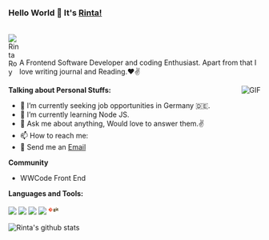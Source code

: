 ### Hello World 👋 It's [Rinta!](https://www.linkedin.com/in/rinta-roy)

<br/>


<a href="https://www.linkedin.com/in/rinta-roy">
<img align="left" alt="Rinta Roy" width="22px" src="https://cdn.jsdelivr.net/npm/simple-icons@v3/icons/linkedin.svg" />
</a>

<br />

<br />

A Frontend Software Developer and coding Enthusiast. Apart from that I love writing journal and Reading.❤✌


<img align="right" alt="GIF" src="https://media.giphy.com/media/USV0ym3bVWQJJmNu3N/giphy.gif" />


**Talking about Personal Stuffs:**

- 🔭 I’m currently seeking job opportunities in Germany :de:.
- 🌱 I’m currently learning Node JS.
- 💬 Ask me about anything, Would love to answer them.✌
- 📫 How to reach me: 
- 📝 Send me an [Email](mailto:mrintaroyofficial@gmail.com%20)



**Community**
- WWCode Front End

**Languages and Tools:**


<code><img height="20" src="https://camo.githubusercontent.com/5a5f5779919b90579d121551d0521cda87c06534a0218a2f21883c438daf6cc1/68747470733a2f2f6564656e742e6769746875622e696f2f537570657254696e7949636f6e732f696d616765732f7376672f6a6176617363726970742e737667"></code>
<code><img height="20" src="https://camo.githubusercontent.com/1619d648887039b5425c9c2675fc11155a7acb4d68f5789fcbb645eae1f1ed17/68747470733a2f2f6564656e742e6769746875622e696f2f537570657254696e7949636f6e732f696d616765732f7376672f747970657363726970742e737667"></code>
<code><img height="20" src="https://camo.githubusercontent.com/d91962979dcb1c481e5cb2134d531bdef6ed6d1c4de6ea261b0fab6cc816635b/68747470733a2f2f6564656e742e6769746875622e696f2f537570657254696e7949636f6e732f696d616765732f7376672f72656163742e737667"></code>
<code><img height="20" src="https://camo.githubusercontent.com/267ff4059d429d3013f76fbda90da2d12d45e56dc6065ef976df649c568cfdd8/68747470733a2f2f6564656e742e6769746875622e696f2f537570657254696e7949636f6e732f696d616765732f7376672f7675652e737667"></code>
<code><img height="20" src="https://raw.githubusercontent.com/github/explore/80688e429a7d4ef2fca1e82350fe8e3517d3494d/topics/git/git.png"></code>

![Rinta's github stats](https://github-readme-stats.vercel.app/api?username=rinta-git&show_icons=true&hide_border=true)
